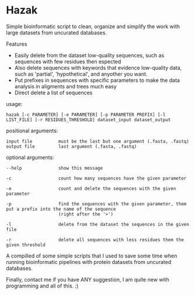 # Hazak
Simple bioinformatic script to clean, organize and simplify the work with large datasets from uncurated databases. 

Features
- Easily delete from the dataset low-quality sequences, such as sequences with few residues then espected
- Also delete sequences with keywords that evidence low-quality data, such as 'partial', 'hypothetical', and anyother 
you want.
- Put prefixes in sequences with specific parameters to make the data analysis in aligments and trees much easy  
- Direct delete a list of sequences 


usage:

    hazak [-c PARAMETER] [-e PARAMETER] [-p PARAMETER PREFIX] [-l LIST_FILE] [-r RESIDUES_THRESHOLD] dataset_input dataset_output


positional arguments:

    input file          must be the last but one argument (.fasta, .fastq)
    output file         last argument (.fasta, .fastq)


optional arguments:

    --help              show this message
    
    -c                  count how many sequences have the given parameter
    
    -e                  count and delete the sequences with the given parameter
    
    -p                  find the sequences with the given parameter, them put a prefix into the name of the sequence 
                        (right after the '>')
                        
    -l                  delete from the dataset the sequences in the given file
    
    -r                  delete all sequences with less residues them the given threshold


A compilled of some simple scripts that I used to save some time when running bioinformatic pipelines with protein 
datasets from uncurated databases.

Finally, contact me if you have ANY suggestion, I am quite new with programming and all of this. :)

